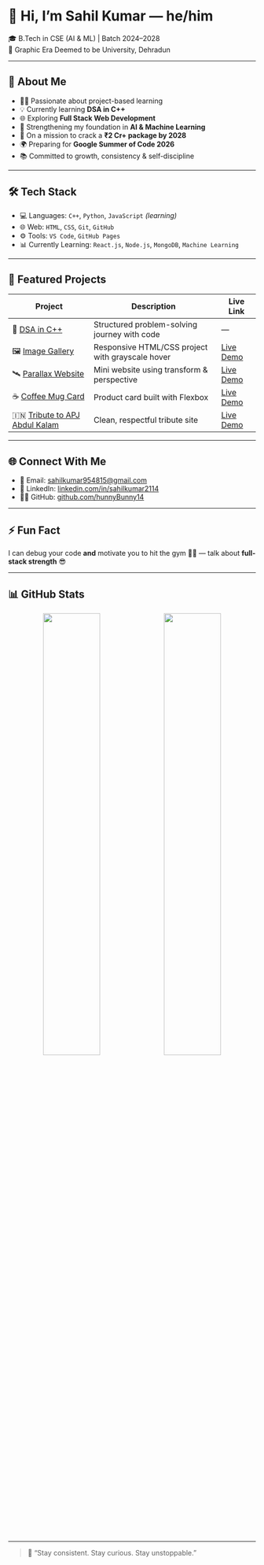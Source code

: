 # 👋 Hi, I’m Sahil Kumar  — he/him

🎓 B.Tech in CSE (AI & ML) | Batch 2024–2028  
📍 Graphic Era Deemed to be University, Dehradun

---

## 🚀 About Me
- 👨‍💻 Passionate about project-based learning
- 💡 Currently learning **DSA in C++**
- 🌐 Exploring **Full Stack Web Development**
- 🧠 Strengthening my foundation in **AI & Machine Learning**
- 🎯 On a mission to crack a **₹2 Cr+ package by 2028**
- 🌍 Preparing for **Google Summer of Code 2026**
- 📚 Committed to growth, consistency & self-discipline

---

## 🛠️ Tech Stack
- 💻 Languages: `C++`, `Python`, `JavaScript` *(learning)*
- 🌐 Web: `HTML`, `CSS`, `Git`, `GitHub`
- ⚙️ Tools: `VS Code`, `GitHub Pages`
- 📊 Currently Learning: `React.js`, `Node.js`, `MongoDB`, `Machine Learning`

---

## 📌 Featured Projects

| Project | Description | Live Link |
|--------|-------------|-----------|
| 🚀 [DSA in C++](https://github.com/hunnyBunny14/dsa-cpp) | Structured problem-solving journey with code | — |
| 🖼️ [Image Gallery](https://github.com/hunnyBunny14/Image-Gallery) | Responsive HTML/CSS project with grayscale hover | [Live Demo](https://lnkd.in/d7WRQBRb) |
| 🛰️ [Parallax Website](https://github.com/hunnyBunny14/parallax-website) | Mini website using transform & perspective | [Live Demo](https://lnkd.in/gUJYiXtN) |
| ☕ [Coffee Mug Card](https://github.com/hunnyBunny14/coffee-mug) | Product card built with Flexbox | [Live Demo](https://lnkd.in/dENeENN4) |
| 🇮🇳 [Tribute to APJ Abdul Kalam](https://github.com/hunnyBunny14/apj-tribute-page) | Clean, respectful tribute site | [Live Demo](https://lnkd.in/gwV_F2zt) |

---

## 🌐 Connect With Me
- 📧 Email: [sahilkumar954815@gmail.com](mailto:sahilkumar954815@gmail.com)
- 💼 LinkedIn: [linkedin.com/in/sahilkumar2114](https://linkedin.com/in/sahilkumar2114)
- 🧑‍💻 GitHub: [github.com/hunnyBunny14](https://github.com/hunnyBunny14)

---

## ⚡ Fun Fact  
I can debug your code **and** motivate you to hit the gym 🏋️‍♂️ — talk about **full-stack strength** 😎

---

## 📊 GitHub Stats

<p align="center">
  <img src="https://github-readme-stats.vercel.app/api?username=hunnyBunny14&show_icons=true&theme=github_dark&hide_border=true" width="48%" />
  <img src="https://github-readme-streak-stats.herokuapp.com/?user=hunnyBunny14&theme=github-dark&hide_border=true" width="48%" />
</p>

---

> 🧠 “Stay consistent. Stay curious. Stay unstoppable.”  
